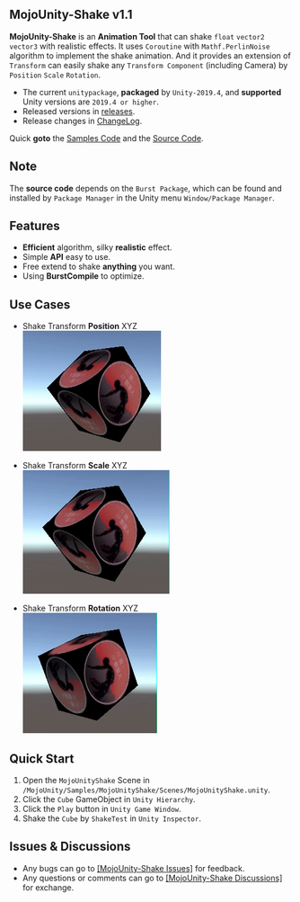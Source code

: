 ## MojoUnity-Shake v1.1

**MojoUnity-Shake** is an **Animation Tool** that can shake `float` `vector2` `vector3` with realistic effects. It uses `Coroutine` with `Mathf.PerlinNoise` algorithm to implement the shake animation. And it provides an extension of `Transform` can easily shake any `Transform Component` (including Camera) by `Position` `Scale` `Rotation`.

* The current `unitypackage`, **packaged** by `Unity-2019.4`, and **supported** Unity versions are `2019.4 or higher`.  
* Released versions in [releases](https://github.com/scottcgi/MojoUnity-Packages/releases).
* Release changes in [ChangeLog](./ChangeLog.md).

Quick **goto** the [Samples Code](./Src/MojoUnity/Samples/MojoUnityShake/Scripts/) and the [Source Code](./Src/MojoUnity/Scripts/Runtime/Modules/Animation/Shake/).

## Note

The **source code** depends on the `Burst Package`, which can be found and installed by `Package Manager` in the Unity menu `Window/Package Manager`.

## Features

* **Efficient** algorithm, silky **realistic** effect.
* Simple **API** easy to use.
* Free extend to shake **anything** you want.
* Using **BurstCompile** to optimize.

## Use Cases

* Shake Transform **Position** XYZ   
  ![](./Images/ShakePosition.gif)
  
* Shake Transform **Scale** XYZ  
  ![](./Images/ShakeScale.gif)

* Shake Transform **Rotation** XYZ  
  ![](./Images/ShakeRotation.gif)
  
## Quick Start

1. Open the `MojoUnityShake` Scene in `/MojoUnity/Samples/MojoUnityShake/Scenes/MojoUnityShake.unity`.
2. Click the `Cube` GameObject in `Unity Hierarchy`.
3. Click the `Play` button in `Unity Game Window`.
4. Shake the `Cube` by `ShakeTest` in `Unity Inspector`.  

## Issues & Discussions

* Any bugs can go to [[MojoUnity-Shake Issues]](https://github.com/scottcgi/MojoUnity-Packages/labels/MojoUnity-Shake) for feedback.
* Any questions or comments can go to [[MojoUnity-Shake Discussions]](https://github.com/scottcgi/MojoUnity-Packages/discussions/categories/mojounity-shake) for exchange.
